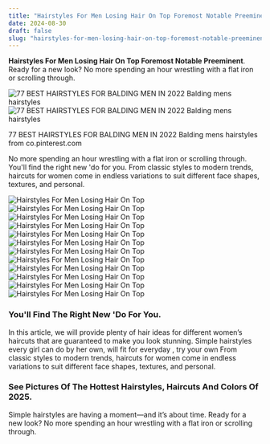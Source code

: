 ```yaml
---
title: "Hairstyles For Men Losing Hair On Top Foremost Notable Preeminent"
date: 2024-08-30
draft: false
slug: "hairstyles-for-men-losing-hair-on-top-foremost-notable-preeminent" 
---
```


**Hairstyles For Men Losing Hair On Top Foremost Notable Preeminent**. Ready for a new look? No more spending an hour wrestling with a flat iron or scrolling through.

![77 BEST HAIRSTYLES FOR BALDING MEN IN 2022 Balding mens hairstyles](https://i.pinimg.com/originals/23/81/d7/2381d797b861c4ec53ddc002458add40.jpg)![77 BEST HAIRSTYLES FOR BALDING MEN IN 2022 Balding mens hairstyles](https://i.pinimg.com/originals/23/81/d7/2381d797b861c4ec53ddc002458add40.jpg)

77 BEST HAIRSTYLES FOR BALDING MEN IN 2022 Balding mens hairstyles from co.pinterest.com

No more spending an hour wrestling with a flat iron or scrolling through. You'll find the right new 'do for you. From classic styles to modern trends, haircuts for women come in endless variations to suit different face shapes, textures, and personal.

![Hairstyles For Men Losing Hair On Top ](https://www.newtimeshair.com/wp-content/uploads/2022/04/haircuts-for-Balding-Men.jpg " 100 Haircuts and Hairstyles for Balding Men on Top and Hairline")![Hairstyles For Men Losing Hair On Top ](https://hairstyleonpoint.com/wp-content/uploads/2020/04/Fade-Hairstyles-for-Balding-Men-7.jpg " 43 Best Haircuts and Hairstyles for Balding Men in 2023")![Hairstyles For Men Losing Hair On Top ](https://i.pinimg.com/originals/23/81/d7/2381d797b861c4ec53ddc002458add40.jpg " 77 BEST HAIRSTYLES FOR BALDING MEN IN 2022 Balding mens hairstyles")![Hairstyles For Men Losing Hair On Top ](https://global-uploads.webflow.com/5cb569e54ca2fddd5451cbb2/6422579a87c1c165a4583aaa_Thinning-Hair.jpg " 100 Haircuts And Hairstyles For Balding Men On Top And")![Hairstyles For Men Losing Hair On Top ](https://i.pinimg.com/736x/8b/fa/44/8bfa44c7ae4004d3666be6827f9e4f1e.jpg " 50 GameChanging Hairstyles for Balding Men Haircuts for balding men")![Hairstyles For Men Losing Hair On Top ](https://i.pinimg.com/originals/63/db/1f/63db1f3c323715a724cd02f953efa1f6.jpg " Pin on Haircuts For Balding Men")![Hairstyles For Men Losing Hair On Top ](https://i.ytimg.com/vi/XEjEfSnTRNg/maxresdefault.jpg " Amazing Hairstyles To Cover Bald Crown")![Hairstyles For Men Losing Hair On Top ](https://i.pinimg.com/originals/92/49/ac/9249ac74cb53f042413ea030f4811e30.jpg " awesome 45 Reserved Hairstyles for Balding Men Never Restrict on The")![Hairstyles For Men Losing Hair On Top ](https://i.pinimg.com/originals/ec/fc/9f/ecfc9f69299014680e685bcbf355fd4c.jpg " 25 Amazing Balding Men Hairstyles for Hair Makeover Hairdo Hairstyle")![Hairstyles For Men Losing Hair On Top ](https://i.pinimg.com/736x/be/a7/ee/bea7ee365c23eb395fb07dc22fbad7eb.jpg " 15 of The Best Hairstyles For Balding Men The Bald Brothers")![Hairstyles For Men Losing Hair On Top ](https://www.hairdohairstyle.com/wp-content/uploads/2018/01/1-Taper-Haircut-For-Balding-Men.jpg " 25 Amazing Balding Men Hairstyles for Hair Makeover Hairdo Hairstyle")![Hairstyles For Men Losing Hair On Top ](https://i.ytimg.com/vi/UUnIXlLtIws/maxresdefault.jpg " Best Men's Hairstyles for Thinning Hair, Balding Hair, or Receding Hair")

### You'll Find The Right New 'Do For You.

In this article, we will provide plenty of hair ideas for different women’s haircuts that are guaranteed to make you look stunning. Simple hairstyles every girl can do by her own, will fit for everyday , try your own From classic styles to modern trends, haircuts for women come in endless variations to suit different face shapes, textures, and personal.

### See Pictures Of The Hottest Hairstyles, Haircuts And Colors Of 2025.

Simple hairstyles are having a moment—and it’s about time. Ready for a new look? No more spending an hour wrestling with a flat iron or scrolling through.
